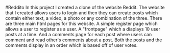 #Reddito
In this project I created a clone of the website Reddit. The website that I created allows users to login and then they can create
posts which contain either text, a video, a photo or any combination of the three. There are three main html pages for this
website. A simple register page which allows a user to register as a user. A "frontpage" which a diaplays 10 user posts at a time.
And a comments page for each post where users can comment and read other's comments about a post. Both the posts and the comments
display in an order which is based off of user votes.
